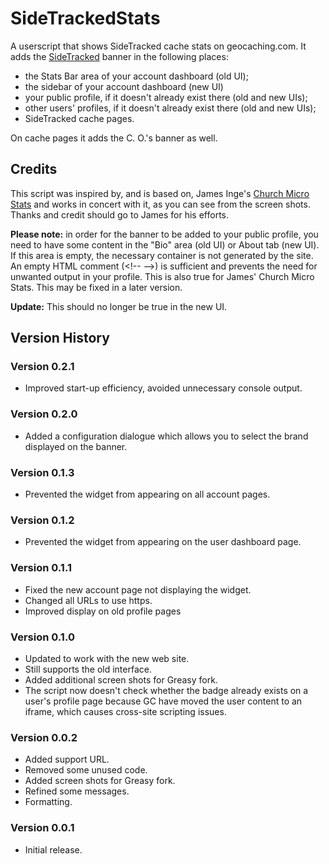 # SideTrackedStats

A userscript that shows SideTracked cache stats on geocaching.com. It adds the [SideTracked](https://www.sidetrackedseries.info/) banner in the following places:

* the Stats Bar area of your account dashboard (old UI);
* the sidebar of your account dashboard (new UI)
* your public profile, if it doesn't already exist there (old and new UIs);
* other users' profiles, if it doesn't already exist there (old and new UIs);
* SideTracked cache pages.

On cache pages it adds the C. O.'s banner as well.

## Credits

This script was inspired by, and is based on, James Inge's [Church Micro Stats](https://greasyfork.org/en/scripts/9641-church-micro-stats) and works in concert with it, as you can see from the screen shots. Thanks and credit should go to James for his efforts.

__Please note:__ in order for the banner to be added to your public profile, you need to have some content in the "Bio" area (old UI) or About tab (new UI). If this area is empty, the necessary container is not generated by the site. An empty HTML comment (&#60;!-- --&#62;) is sufficient and prevents the need for unwanted output in your profile. This is also true for James' Church Micro Stats. This may be fixed in a later version.

__Update:__ This should no longer be true in the new UI.

## Version History

### Version 0.2.1

* Improved start-up efficiency, avoided unnecessary console output.

### Version 0.2.0

* Added a configuration dialogue which allows you to select the brand displayed on the banner.

### Version 0.1.3

* Prevented the widget from appearing on all account pages.

### Version 0.1.2

* Prevented the widget from appearing on the user dashboard page.

### Version 0.1.1

* Fixed the new account page not displaying the widget.
* Changed all URLs to use https.
* Improved display on old profile pages

### Version 0.1.0

* Updated to work with the new web site.
* Still supports the old interface.
* Added additional screen shots for Greasy fork.
* The script now doesn't check whether the badge already exists on a user's profile page because GC have moved the user content to an iframe, which causes cross-site scripting issues.

### Version 0.0.2

* Added support URL.
* Removed some unused code.
* Added screen shots for Greasy fork.
* Refined some messages.
* Formatting.

### Version 0.0.1

* Initial release.

